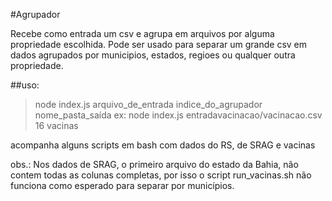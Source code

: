 #Agrupador

Recebe como entrada um csv e agrupa em arquivos por alguma propriedade escolhida.
Pode ser usado para separar um grande csv em dados agrupados por municipios, estados, regioes ou qualquer outra propriedade.


##uso:

>node index.js arquivo_de_entrada indice_do_agrupador nome_pasta_saída
>ex:
>node index.js entradavacinacao/vacinacao.csv 16 vacinas

acompanha alguns scripts em bash com dados do RS, de SRAG e vacinas

obs.: Nos dados de SRAG, o primeiro arquivo do estado da Bahia, não contem todas as colunas completas, por isso o script run_vacinas.sh não funciona como esperado para separar por municípios.